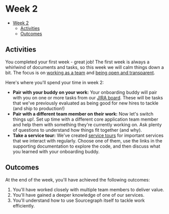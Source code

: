 # Week 2

- [Week 2](#week-2)
  - [Activities](#activities)
  - [Outcomes](#outcomes)

## Activities

You completed your first week - great job! The first week is always a whirlwind of documents and tasks, so this week we will calm things down a bit. The focus is on [working as a team](../../../company/values.md#work-as-a-team) and [being open and transparent](../../../company/values.md#open-and-transparent).

Here's where you'll spend your time in week 2:

- **Pair with your buddy on your work:** Your onboarding buddy will pair with you on one or more tasks from our [JIRA board](https://sourcegraph.atlassian.net/secure/RapidBoard.jspa?rapidView=5&projectKey=COREAPP). These will be tasks that we've previously evaluated as being good for new hires to tackle (and ship to production!)
- **Pair with a different team member on their work:** Now let's switch things up!. Set up time with a different core application team member and help them with something they're currently working on. Ask plenty of questions to understand how things fit together (and why).
- **Take a service tour:** We've created [service tours](index.md#service-tours) for important services that we interact with regularly. Choose one of them, use the links in the supporting documentation to explore the code, and then discuss what you learned with your onboarding buddy.

## Outcomes

At the end of the week, you'll have achieved the following outcomes:

1. You'll have worked closely with multiple team members to deliver value.
2. You'll have gained a deeper knowledge of one of our services.
3. You'll understand how to use Sourcegraph itself to tackle work efficiently.

